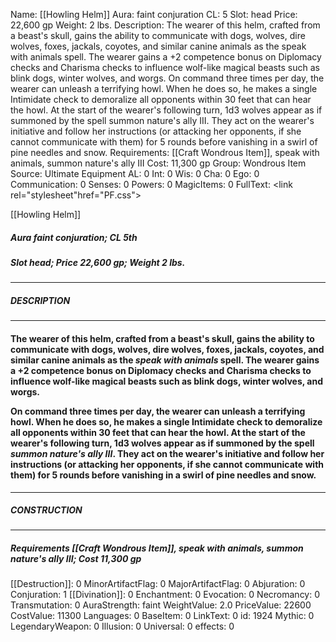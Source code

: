 Name: [[Howling Helm]]
Aura: faint conjuration
CL: 5
Slot: head
Price: 22,600 gp
Weight: 2 lbs.
Description: The wearer of this helm, crafted from a beast's skull, gains the ability to communicate with dogs, wolves, dire wolves, foxes, jackals, coyotes, and similar canine animals as the speak with animals spell. The wearer gains a +2 competence bonus on Diplomacy checks and Charisma checks to influence wolf-like magical beasts such as blink dogs, winter wolves, and worgs. On command three times per day, the wearer can unleash a terrifying howl. When he does so, he makes a single Intimidate check to demoralize all opponents within 30 feet that can hear the howl. At the start of the wearer's following turn, 1d3 wolves appear as if summoned by the spell summon nature's ally III. They act on the wearer's initiative and follow her instructions (or attacking her opponents, if she cannot communicate with them) for 5 rounds before vanishing in a swirl of pine needles and snow.
Requirements: [[Craft Wondrous Item]], speak with animals, summon nature's ally III
Cost: 11,300 gp
Group: Wondrous Item
Source: Ultimate Equipment
AL: 0
Int: 0
Wis: 0
Cha: 0
Ego: 0
Communication: 0
Senses: 0
Powers: 0
MagicItems: 0
FullText: <link rel="stylesheet"href="PF.css"><div class="heading"><p class="alignleft">[[Howling Helm]]</p><div style="clear: both;"></div></div><div><h5><b>Aura </b>faint conjuration; <b>CL </b>5th</h5><h5><b>Slot </b>head; <b>Price </b>22,600 gp; <b>Weight </b>2 lbs.</h5></div><hr/><div><h5><b>DESCRIPTION</b></h5></div><hr/><div><h4><p>The wearer of this helm, crafted from a beast's skull, gains the ability to communicate with dogs, wolves, dire wolves, foxes, jackals, coyotes, and similar canine animals as the <i>speak with animals</i> spell. The wearer gains a +2 competence bonus on Diplomacy checks and Charisma checks to influence wolf-like magical beasts such as blink dogs, winter wolves, and worgs. </p><p>On command three times per day, the wearer can unleash a terrifying howl. When he does so, he makes a single Intimidate check to demoralize all opponents within 30 feet that can hear the howl. At the start of the wearer's following turn, 1d3 wolves appear as if summoned by the spell <i>summon nature's ally III</i>. They act on the wearer's initiative and follow her instructions (or attacking her opponents, if she cannot communicate with them) for 5 rounds before vanishing in a swirl of pine needles and snow.</p></h4></div><hr/><div><h5><b>CONSTRUCTION</b></h5></div><hr/><div><h5><b>Requirements </b>[[Craft Wondrous Item]], <i>speak with animals</i>, <i>summon nature's ally III</i>; <b>Cost </b>11,300 gp</h5></div>
[[Destruction]]: 0
MinorArtifactFlag: 0
MajorArtifactFlag: 0
Abjuration: 0
Conjuration: 1
[[Divination]]: 0
Enchantment: 0
Evocation: 0
Necromancy: 0
Transmutation: 0
AuraStrength: faint
WeightValue: 2.0
PriceValue: 22600
CostValue: 11300
Languages: 0
BaseItem: 0
LinkText: 0
id: 1924
Mythic: 0
LegendaryWeapon: 0
Illusion: 0
Universal: 0
effects: 0

